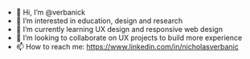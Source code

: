 - 👋 Hi, I’m @verbanick
- 👀 I’m interested in education, design and research
- 🌱 I’m currently learning UX design and responsive web design
- 💞️ I’m looking to collaborate on UX projects to build more experience
- 📫 How to reach me: https://www.linkedin.com/in/nicholasverbanic

<!---
verbanick/verbanick is a ✨ special ✨ repository because its `README.md` (this file) appears on your GitHub profile.
You can click the Preview link to take a look at your changes.
--->
